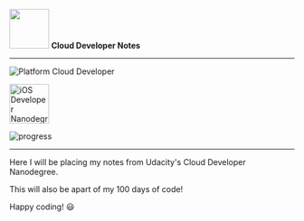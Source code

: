 <img src="https://udacitymobile.wpengine.com/wp-content/uploads/2019/05/cloud-icon.png" height="70"> <b>Cloud Developer Notes</b>

____

![Platform Cloud Developer](https://img.shields.io/badge/nanodegree-Cloud%20Developer-blue.svg)


<img src="https://s3-us-west-1.amazonaws.com/udacity-content/degrees/catalog-images/nd001.png" alt="iOS Developer Nanodegree logo" height="70" >


![progress](https://progress-bar.dev/30/?title=progress)

---

Here I will be placing my notes from Udacity's Cloud Developer Nanodegree. 

This will also be apart of my 100 days of code!

Happy coding! :smiley:




